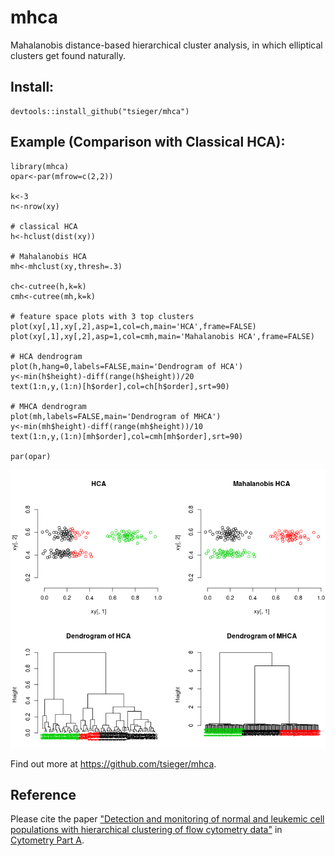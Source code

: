# mhca

Mahalanobis distance-based hierarchical cluster analysis, in which
elliptical clusters get found naturally. 


## Install:

    devtools::install_github("tsieger/mhca")


## Example (Comparison with Classical HCA):

    library(mhca)
    opar<-par(mfrow=c(2,2))
    
    k<-3
    n<-nrow(xy)
    
    # classical HCA
    h<-hclust(dist(xy))
    
    # Mahalanobis HCA
    mh<-mhclust(xy,thresh=.3)
    
    ch<-cutree(h,k=k)
    cmh<-cutree(mh,k=k)
    
    # feature space plots with 3 top clusters
    plot(xy[,1],xy[,2],asp=1,col=ch,main='HCA',frame=FALSE)
    plot(xy[,1],xy[,2],asp=1,col=cmh,main='Mahalanobis HCA',frame=FALSE)
    
    # HCA dendrogram
    plot(h,hang=0,labels=FALSE,main='Dendrogram of HCA')
    y<-min(h$height)-diff(range(h$height))/20
    text(1:n,y,(1:n)[h$order],col=ch[h$order],srt=90)
    
    # MHCA dendrogram
    plot(mh,labels=FALSE,main='Dendrogram of MHCA')
    y<-min(mh$height)-diff(range(mh$height))/10
    text(1:n,y,(1:n)[mh$order],col=cmh[mh$order],srt=90)
    
    par(opar)

![Example](/inst/mhca.png?raw=true "Comparison with classical HCA.")

Find out more at https://github.com/tsieger/mhca.


## Reference

Please cite the paper ["Detection and monitoring of normal and leukemic cell 
populations with hierarchical clustering of flow cytometry 
data"](http://dx.doi.org/10.1002/cyto.a.21148) in 
[Cytometry Part A](https://onlinelibrary.wiley.com/journal/15524930).
